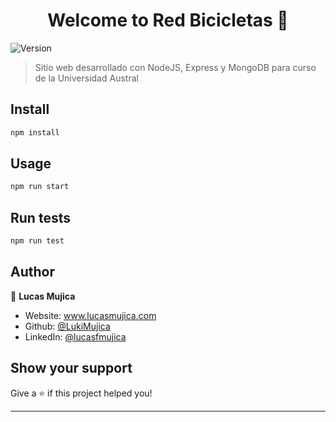 <h1 align="center">Welcome to Red Bicicletas 👋</h1>
<p>
  <img alt="Version" src="https://img.shields.io/badge/version-0.0.1-blue.svg?cacheSeconds=2592000" />
</p>

> Sitio web desarrollado con NodeJS, Express y MongoDB para curso de la Universidad Austral

## Install

```sh
npm install
```

## Usage

```sh
npm run start
```

## Run tests

```sh
npm run test
```

## Author

👤 **Lucas Mujica**

-   Website: www.lucasmujica.com
-   Github: [@LukiMujica](https://github.com/LukiMujica)
-   LinkedIn: [@lucasfmujica](https://linkedin.com/in/lucasfmujica)

## Show your support

Give a ⭐️ if this project helped you!

---
